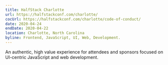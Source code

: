 ```yaml
---
title: HalfStack Charlotte
url: https://halfstackconf.com/charlotte/
cocUrl: https://halfstackconf.com/charlotte/code-of-conduct/
date: 2020-04-24
endDate: 2020-04-22
location: Charlotte, North Carolina
byline: Frontend, JavaScript, UI, Web, Development.
---
```


An authentic, high value experience for attendees and sponsors focused on UI-centric JavaScript and web development.

